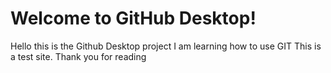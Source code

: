 # Welcome to GitHub Desktop!
Hello this is the Github Desktop project
I am learning how to use GIT
This is a test site.
Thank you for reading

